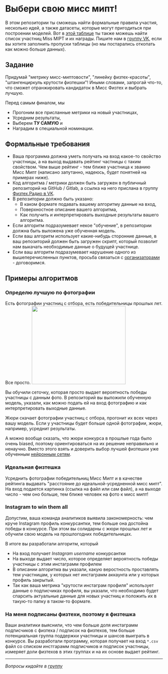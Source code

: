 # Выбери свою мисс мипт! 

В этом репозитории ты сможешь найти формальные правила участия, несколько идей, а также датасеты, которые могут пригодиться при построении моделей. Вот в [этой таблице](https://docs.google.com/spreadsheets/d/1-UxzpI56aBR5tyWkn3LJC7Qlamm4IIj-29WbIHz-I_c/edit#gid=1854006318) ты также можешь найти список участниц Miss MIPT и их награды. Пишите нам в [группу VK](https://vk.com/radiomipt), если вы хотите заполнить пропуски таблицы (но мы постарались откопать как можно больше данных).

## Задание

Придумай "метрику мисс-миптовости", "линейку физтех-красоты", "штангенциркуль крутости физтешки"! Иными словами, запрогай что-то, что сможет отранжировать кандидаток в Мисс Физтех и выбрать лучшую. 

Перед самым финалом, мы
* Прогоним все присланные метрики на новый участницах, 
* Усредним результаты,
* Выберем **ТУ САМУЮ** и 
* Наградим в специальной номинации.

## Формальные требования 
* Ваша программа должна уметь получать на вход какое-то свойство участницы, а на выход выдавать рейтинг частницы с таким свойством. Чем выше рейтинг - тем ближе участница к званию Мисс Мипт (написано запутанно, надеюсь, будет понятней на примерах ниже).
* Код алгоритма / метрики должен быть загружен в публичный репозиторий на GitHub / Gitlab, а ссылка на него прислана в группу [Физтех.Радио в VK](https://vk.com/radiomipt).
* В репозитории должно быть указано:
  * В каком формате подавать вашему алгоритму данные на вход,
  * Поверхностное описание вашего алгоритма,
  * Как получить и интерпретировать выходные результаты вашего алгоритма.
* Если алгоритм подразумевает некое "обучение", в репозитории должна быть выложена уже обученная модель.
* Если ваш алгоритм использует какие-нибудь сторонние данные, в ваш репозиторий должен быть загружен скрипт, который позволит нам выкачать необходимые данные о будущей участнице. 
* Если ваш алгоритм подразумевает нарушение одного из вышеперечисленных пунктов, просьба связаться с [организаторами](https://vk.com/radiomipt) - договоримся.

## Примеры алгоритмов

### Определю лучшую по фотографии
Есть фотографии участниц с отбора, есть победительницы прошлых лет. Все просто.
<img src="https://user-images.githubusercontent.com/5613295/53300004-de538500-3852-11e9-9f76-1fa758961ccd.png" width="300" height="250">

Вы обучили сеточку, которая просто выдает вероятность победы участницы с данным фото. В репозиторий вы выложили обученную модель, указали, как можно подать ей на вход фотографию и как интерпретировать выходные данные.

Жюри скачает фотографии участниц с отбора, прогонит их всех через вашу модель. Если у участницы будет больше одной фотографии, жюри, например, усреднит результаты.

А можно вообще сказать, что жюри конкурса в прошлые года было очень biased, поэтому ориентироваться на их решение неправильно и ненаучно. Вместо этого взять и доверить выбор лучшей физтешки уже обученным [нейронным сетям](https://towardsdatascience.com/how-attractive-are-you-in-the-eyes-of-deep-neural-network-3d71c0755ccc).

### Идеальная физтешка

Усреднить фотографии победительниц Мисс Мипт и в качестве рейтинга выдавать "расстояние до идеальной-усредненной мисс мипт". На вход подается картинка (ссылка на файл или сам файл), а на выходе число - чем оно больше, тем ближе человек на фото к мисс мипт!

### Instagram to win them all
Допустим, ваша команда аналитиков выявила закономерность: чем круче Instagram профиль конкурсантки, тем больше она достойна победы в конкурсе. При этом вы солидарны с жюри прошлых лет и обучили свою модель на прошлогодних победительницах.

В итоге вы разработали алгоритм, который 
* На вход получает *Instagram username* конкурсантки
* На выходе выдает число, которое определяет вероятность победы участницы с этим инстаграмм профилем
* В описании алгоритма вы указали, какую веростность проставлять тем участницам, у которых нет инстаграмм аккаунта или у которых профиль закрытый.
* Так как ваша метрика "крутости инстаграм профиля" использует данные о подписчиках профиля, вы указали, что необходимо будет спарсить актуальные данные для новых участниц и положить их в такую-то папку в таком-то формате.

### На меня подписаны физтехи, поэтому я физтешка

Ваши аналитики выяснили, что чем больше доля инстаграмм подписчиков с физтеха / подписок на физтехов, тем больше потенциальная группа поддержки участницы и шансов выиграть в конкурсе. Вы разработали программу, которая получает на вход `*.csv` файл со списком инстгарамм подписчиков и подписок участницы, измеряет доли физтехов в этих группах и на их основе выдает рейтинг. 


-------------
*Вопросы кидайте в [группу](https://vk.com/radiomipt/)*
